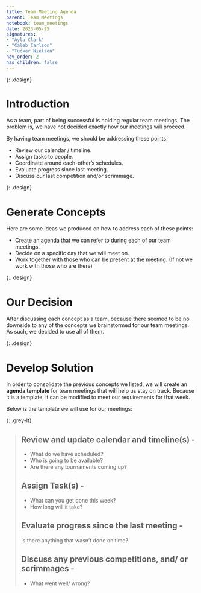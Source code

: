 ```yaml
---
title: Team Meeting Agenda
parent: Team Meetings
notebook: team_meetings
date: 2023-05-25
signatures:
- "Ayla Clark"
- "Caleb Carlson"
- "Tucker Nielson"
nav_order: 2
has_children: false
---
```


{: .design}
# Introduction 

As a team, part of being successful is holding regular team meetings. The problem is, we have not decided exactly how our meetings will proceed. ​

By having team meetings, we should be addressing these points:​

* Review our calendar / timeline.​
* Assign tasks to people.​
* Coordinate around each-other’s schedules.​
* Evaluate progress since last meeting.​
* Discuss our last competition and/or scrimmage.​

{: .design}
# Generate Concepts 

Here are some ideas we produced on how to address each of these points:

* Create an agenda that we can refer to during each of our team meetings.​
* Decide on a specific day that we will meet on.​
* Work together with those who can be present at the meeting. (If not we work with those who are there) 

{:. design}
# Our Decision

After discussing each concept as a team, because there seemed to be no downside to any of the concepts we brainstormed for our team meetings. As such, we decided to use all of them. 

{: .design}
# Develop Solution

In order to consolidate the previous concepts we listed, we will create an **agenda template** for team meetings that will help us stay on track. Because it is a template, it can be modified to meet our requirements for that week.​

Below is the template we will use for our meetings:

{: .grey-lt}
> ## Review and update calendar and timeline(s) -
> 
> * What do we have scheduled?
> * Who is going to be available?
> * Are there any tournaments coming up?
> 
> ## Assign Task(s) -
> 
> * What can you get done this week?
> * How long will it take?
> 
> ## Evaluate progress since the last meeting -
> 
> Is there anything that wasn’t done on time?
> 
> ## Discuss any previous competitions, and/ or scrimmages -
> 
> * What went well/ wrong?